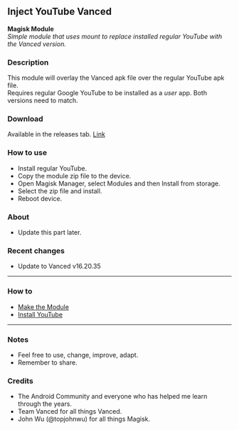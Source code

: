 ## Inject YouTube Vanced

**Magisk Module**  
_Simple module that uses mount to replace installed regular YouTube with the Vanced version._

### Description
This module will overlay the Vanced apk file over the regular YouTube apk file.  
Requires regular Google YouTube to be installed as a _user_ app. Both versions need to match.  

### Download
Available in the releases tab. [Link](https://github.com/ipdev99/mModule_iYTv/releases)

### How to use
- Install regular YouTube.
- Copy the module zip file to the device.
- Open Magisk Manager, select Modules and then Install from storage.
- Select the zip file and install.
- Reboot device.

### About
- Update this part later.

### Recent changes
- Update to Vanced v16.20.35

---

### How to
- [Make the Module](https://github.com/ipdev99/mModule_iYTv/wiki/MakeModule)
- [Install YouTube](https://github.com/ipdev99/mModule_iYTv/wiki/Install)

---

### Notes
- Feel free to use, change, improve, adapt.
- Remember to share.

### Credits
- The Android Community and everyone who has helped me learn through the years.
- Team Vanced for all things Vanced.
- John Wu (@topjohnwu) for all things Magisk.
